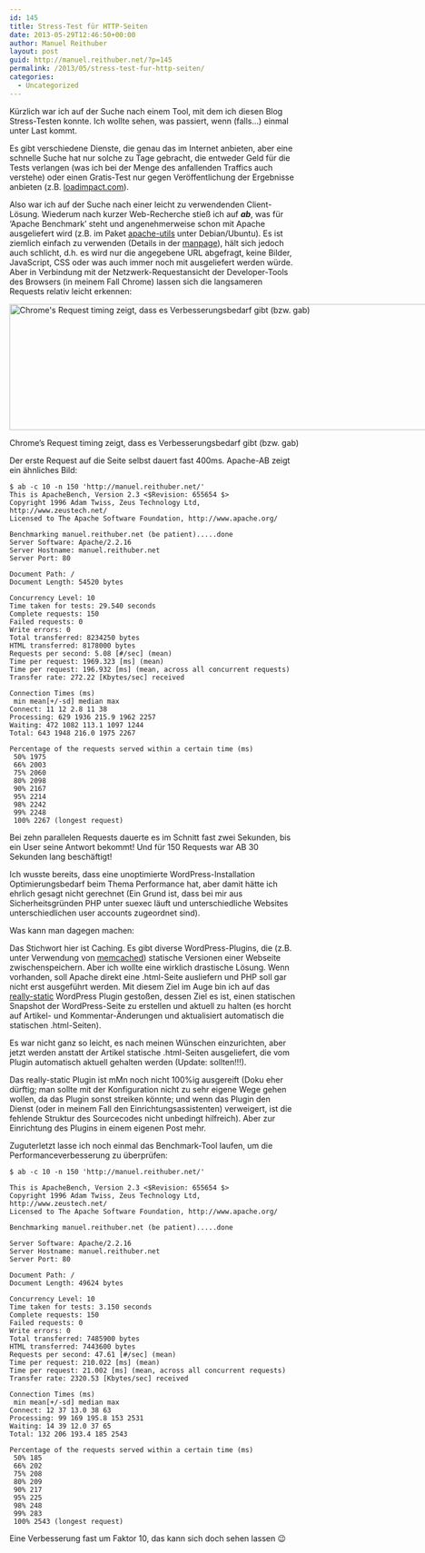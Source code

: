 ```yaml
---
id: 145
title: Stress-Test für HTTP-Seiten
date: 2013-05-29T12:46:50+00:00
author: Manuel Reithuber
layout: post
guid: http://manuel.reithuber.net/?p=145
permalink: /2013/05/stress-test-fur-http-seiten/
categories:
  - Uncategorized
---
```

Kürzlich war ich auf der Suche nach einem Tool, mit dem ich diesen Blog Stress-Testen konnte. Ich wollte sehen, was passiert, wenn (falls&#8230;) einmal unter Last kommt.

Es gibt verschiedene Dienste, die genau das im Internet anbieten, aber eine schnelle Suche hat nur solche zu Tage gebracht, die entweder Geld für die Tests verlangen (was ich bei der Menge des anfallenden Traffics auch verstehe) oder einen Gratis-Test nur gegen Veröffentlichung der Ergebnisse anbieten (z.B. [loadimpact.com](http://loadimpact.com/load-test/manuel.reithuber.net-3279369fdb2f089c751cdc1606f45213 "Test der Hauptseite dieses Blogs mittels LoadImpact")).

Also war ich auf der Suche nach einer leicht zu verwendenden Client-Lösung. Wiederum nach kurzer Web-Recherche stieß ich auf **_ab_**, was für &#8216;Apache Benchmark&#8217; steht und angenehmerweise schon mit Apache ausgeliefert wird (z.B. im Paket [apache-utils](http://www.debianhelp.co.uk/apacheab.htm "Link zu einer Debian-Seite, die die Installation von AB erklärt") unter Debian/Ubuntu). Es ist ziemlich einfach zu verwenden (Details in der [manpage](http://linux.die.net/man/1/ab "AB manpage")), hält sich jedoch auch schlicht, d.h. es wird nur die angegebene URL abgefragt, keine Bilder, JavaScript, CSS oder was auch immer noch mit ausgeliefert werden würde. Aber in Verbindung mit der Netzwerk-Requestansicht der Developer-Tools des Browsers (in meinem Fall Chrome) lassen sich die langsameren Requests relativ leicht erkennen:

<div id="attachment_146" style="width: 921px" class="wp-caption alignnone">
  <a href="http://manuel.reithuber.net/wp-content/uploads/2013/05/blogTimingSlow.png" style="text-align: left"><img class="wp-image-146  " alt="Chrome's Request timing zeigt, dass es Verbesserungsbedarf gibt (bzw. gab)" src="http://manuel.reithuber.net/wp-content/uploads/2013/05/blogTimingSlow.png" width="911" height="222" srcset="http://manuel.reithuber.net/wp-content/uploads/2013/05/blogTimingSlow.png 1302w, http://manuel.reithuber.net/wp-content/uploads/2013/05/blogTimingSlow-300x73.png 300w, http://manuel.reithuber.net/wp-content/uploads/2013/05/blogTimingSlow-1024x249.png 1024w" sizes="(max-width: 911px) 100vw, 911px" /></a>
  
  <p class="wp-caption-text">
    Chrome&#8217;s Request timing zeigt, dass es Verbesserungsbedarf gibt (bzw. gab)
  </p>
</div>
<!--snip-->

<p style="text-align: left;">
  Der erste Request auf die Seite selbst dauert fast 400ms. Apache-AB zeigt ein ähnliches Bild:
</p>

```
$ ab -c 10 -n 150 'http://manuel.reithuber.net/'
This is ApacheBench, Version 2.3 <$Revision: 655654 $>
Copyright 1996 Adam Twiss, Zeus Technology Ltd, http://www.zeustech.net/
Licensed to The Apache Software Foundation, http://www.apache.org/

Benchmarking manuel.reithuber.net (be patient).....done
Server Software: Apache/2.2.16
Server Hostname: manuel.reithuber.net
Server Port: 80

Document Path: /
Document Length: 54520 bytes

Concurrency Level: 10
Time taken for tests: 29.540 seconds
Complete requests: 150
Failed requests: 0
Write errors: 0
Total transferred: 8234250 bytes
HTML transferred: 8178000 bytes
Requests per second: 5.08 [#/sec] (mean)
Time per request: 1969.323 [ms] (mean)
Time per request: 196.932 [ms] (mean, across all concurrent requests)
Transfer rate: 272.22 [Kbytes/sec] received

Connection Times (ms)
 min mean[+/-sd] median max
Connect: 11 12 2.8 11 38
Processing: 629 1936 215.9 1962 2257
Waiting: 472 1082 113.1 1097 1244
Total: 643 1948 216.0 1975 2267

Percentage of the requests served within a certain time (ms)
 50% 1975
 66% 2003
 75% 2060
 80% 2098
 90% 2167
 95% 2214
 98% 2242
 99% 2248
 100% 2267 (longest request)
```

Bei zehn parallelen Requests dauerte es im Schnitt fast zwei Sekunden, bis ein User seine Antwort bekommt! Und für 150 Requests war AB 30 Sekunden lang beschäftigt!

Ich wusste bereits, dass eine unoptimierte WordPress-Installation Optimierungsbedarf beim Thema Performance hat, aber damit hätte ich ehrlich gesagt nicht gerechnet (Ein Grund ist, dass bei mir aus Sicherheitsgründen PHP unter suexec läuft und unterschiedliche Websites unterschiedlichen user accounts zugeordnet sind).

Was kann man dagegen machen:

Das Stichwort hier ist Caching. Es gibt diverse WordPress-Plugins, die (z.B. unter Verwendung von [memcached](http://wordpress.org/plugins/memcached/ "memcached Plugin für WordPress")) statische Versionen einer Webseite zwischenspeichern. Aber ich wollte eine wirklich drastische Lösung. Wenn vorhanden, soll Apache direkt eine .html-Seite ausliefern und PHP soll gar nicht erst ausgeführt werden. Mit diesem Ziel im Auge bin ich auf das [really-static](http://wordpress.org/plugins/really-static/ "Really Static WordPress Plugin") WordPress Plugin gestoßen, dessen Ziel es ist, einen statischen Snapshot der WordPress-Seite zu erstellen und aktuell zu halten (es horcht auf Artikel- und Kommentar-Änderungen und aktualisiert automatisch die statischen .html-Seiten).

Es war nicht ganz so leicht, es nach meinen Wünschen einzurichten, aber jetzt werden anstatt der Artikel statische .html-Seiten ausgeliefert, die vom Plugin automatisch aktuell gehalten werden (Update: sollten!!!).

Das really-static Plugin ist mMn noch nicht 100%ig ausgereift (Doku eher dürftig; man sollte mit der Konfiguration nicht zu sehr eigene Wege gehen wollen, da das Plugin sonst streiken könnte; und wenn das Plugin den Dienst (oder in meinem Fall den Einrichtungsassistenten) verweigert, ist die fehlende Struktur des Sourcecodes nicht unbedingt hilfreich). Aber zur Einrichtung des Plugins in einem eigenen Post mehr.

Zuguterletzt lasse ich noch einmal das Benchmark-Tool laufen, um die Performanceverbesserung zu überprüfen:

```
$ ab -c 10 -n 150 'http://manuel.reithuber.net/'

This is ApacheBench, Version 2.3 <$Revision: 655654 $>
Copyright 1996 Adam Twiss, Zeus Technology Ltd, http://www.zeustech.net/
Licensed to The Apache Software Foundation, http://www.apache.org/

Benchmarking manuel.reithuber.net (be patient).....done

Server Software: Apache/2.2.16
Server Hostname: manuel.reithuber.net
Server Port: 80

Document Path: /
Document Length: 49624 bytes

Concurrency Level: 10
Time taken for tests: 3.150 seconds
Complete requests: 150
Failed requests: 0
Write errors: 0
Total transferred: 7485900 bytes
HTML transferred: 7443600 bytes
Requests per second: 47.61 [#/sec] (mean)
Time per request: 210.022 [ms] (mean)
Time per request: 21.002 [ms] (mean, across all concurrent requests)
Transfer rate: 2320.53 [Kbytes/sec] received

Connection Times (ms)
 min mean[+/-sd] median max
Connect: 12 37 13.0 38 63
Processing: 99 169 195.8 153 2531
Waiting: 14 39 12.0 37 65
Total: 132 206 193.4 185 2543

Percentage of the requests served within a certain time (ms)
 50% 185
 66% 202
 75% 208
 80% 209
 90% 217
 95% 225
 98% 248
 99% 283
 100% 2543 (longest request)
```

Eine Verbesserung fast um Faktor 10, das kann sich doch sehen lassen 😉
